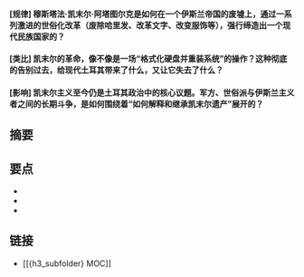 #### [规律] 穆斯塔法·凯末尔·阿塔图尔克是如何在一个伊斯兰帝国的废墟上，通过一系列激进的世俗化改革（废除哈里发、改革文字、改变服饰等），强行缔造出一个现代民族国家的？


#### [类比] 凯末尔的革命，像不像是一场“格式化硬盘并重装系统”的操作？这种彻底的告别过去，给现代土耳其带来了什么，又让它失去了什么？


#### [影响] 凯末尔主义至今仍是土耳其政治中的核心议题。军方、世俗派与伊斯兰主义者之间的长期斗争，是如何围绕着“如何解释和继承凯末尔遗产”展开的？


## 摘要


## 要点

- 
- 
- 

## 链接

- [[{h3_subfolder} MOC]]
